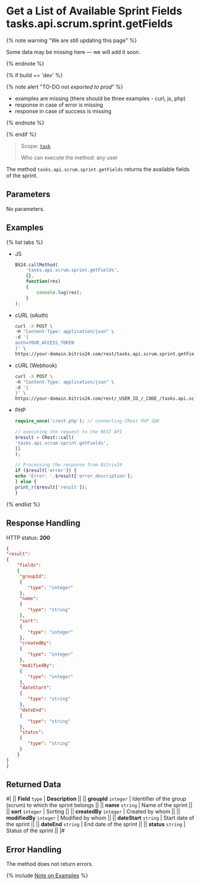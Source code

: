 # Get a List of Available Sprint Fields tasks.api.scrum.sprint.getFields

{% note warning "We are still updating this page" %}

Some data may be missing here — we will add it soon.

{% endnote %}

{% if build == 'dev' %}

{% note alert "TO-DO _not exported to prod_" %}

- examples are missing (there should be three examples - curl, js, php)
- response in case of error is missing
- response in case of success is missing
 
{% endnote %}

{% endif %}

> Scope: [`task`](../../../scopes/permissions.md)
>
> Who can execute the method: any user

The method `tasks.api.scrum.sprint.getFields` returns the available fields of the sprint.

## Parameters

No parameters.

## Examples
{% list tabs %}

- JS
    ```js
    BX24.callMethod(
        'tasks.api.scrum.sprint.getFields',
        {},
        function(res)
        {
            console.log(res);
        }
    );
    ```

- cURL (oAuth)
    ```bash
    curl -X POST \
    -H "Content-Type: application/json" \
    -d '{
    auth=YOUR_ACCESS_TOKEN
    }' \
    https://your-domain.bitrix24.com/rest/tasks.api.scrum.sprint.getFields
    ```

- cURL (Webhook)
    ```bash
    curl -X POST \
    -H "Content-Type: application/json" \
    -d '{
    }' \
    https://your-domain.bitrix24.com/rest/_USER_ID_/_CODE_/tasks.api.scrum.sprint.getFields
    ```

- PHP
    ```php
    require_once('crest.php'); // connecting CRest PHP SDK

    // executing the request to the REST API
    $result = CRest::call(
    'tasks.api.scrum.sprint.getFields',
    []
    );

    // Processing the response from Bitrix24
    if ($result['error']) {
    echo 'Error: '.$result['error_description'];
    } else {
    print_r($result['result']);
    }
    ```
{% endlist %}

## Response Handling

HTTP status: **200**

```json
{
"result":
{
    "fields":
    {
     "groupId":
     {
        "type": "integer"
     },
     "name":
     {
        "type": "string"
     },
     "sort":
     {
        "type": "integer"
     },
     "createdBy":
     {
        "type": "integer"
     },
     "modifiedBy":
     {
        "type": "integer"
     },
     "dateStart":
     {
        "type": "string"
     },
     "dateEnd":
     {
        "type": "string"
     },
     "status":
     {
        "type": "string"
     }
    }
}
}
```

## Returned Data

#|
|| **Field** `type` | **Description** ||
|| **groupId** `integer` | Identifier of the group (scrum) to which the sprint belongs ||
|| **name** `string` | Name of the sprint ||
|| **sort** `integer` | Sorting ||
|| **createdBy** `integer` | Created by whom ||
|| **modifiedBy** `integer` | Modified by whom ||
|| **dateStart** `string` | Start date of the sprint ||
|| **dateEnd** `string` | End date of the sprint ||
|| **status** `string` | Status of the sprint ||
|#

## Error Handling

The method does not return errors.

{% include [Note on Examples](../../../../_includes/examples.md) %}